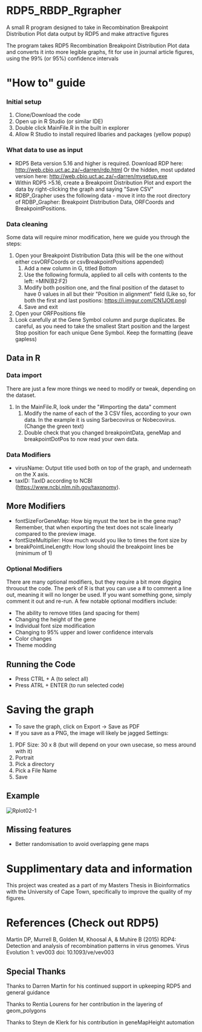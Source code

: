 # RDP5_RBDP_Rgrapher
A small R program designed to take in Recombination Breakpoint Distribution Plot data output by RDP5 and make attractive figures

The program takes RDP5 Recombination Breakpoint Distribution Plot data and converts it into more legible graphs, fit for use in journal article figures, using the 99% (or 95%) confidence intervals

# "How to" guide
### Initial setup
1. Clone/Download the code
2. Open up in R Studio (or similar IDE)
3. Double click MainFile.R in the built in explorer
4. Allow R Studio to install required libaries and packages (yellow popup)

### What data to use as input
* RDP5 Beta version 5.16 and higher is required. Download RDP here: http://web.cbio.uct.ac.za/~darren/rdp.html Or the hidden, most updated version here: http://web.cbio.uct.ac.za/~darren/mysetup.exe 
* Within RDP5 >5.16, create a Breakpoint Distribution Plot and export the data by right-clicking the graph and saying "Save CSV"
* RDBP_Grapher uses the following data - move it into the root directory of RDBP_Grapher: Breakpoint Distribution Data, ORFCoords and BreakpointPositions.
### Data cleaning
Some data will require minor modification, here we guide you through the steps:
1. Open your Breakpoint Distribution Data (this will be the one without either csvORFCoords or csvBreakpointPositions appended)
   1. Add a new column in G, titled Bottom
   2. Use the following formula, applied to all cells with contents to the left: =MIN(B2:F2)
   3. Modify both position one, and the final position of the dataset to have 0 values in all but their "Position in alignment" field (Like so, for both the first and last positions: https://i.imgur.com/CN1JOtl.png)
   4. Save and exit
 2. Open your ORFPositions file
   1. Look carefully at the Gene Symbol column and purge duplicates. Be careful, as you need to take the smallest Start position and the largest Stop position for each unique Gene Symbol. Keep the formatting (leave gapless)
  
## Data in R
### Data import
There are just a few more things we need to modify or tweak, depending on the dataset. 
1. In the MainFile.R, look under the "#Importing the data" comment
   1. Modify the name of each of the 3 CSV files, according to your own data. In the example it is using Sarbecovirus or Nobecovirus. (Change the green text)
   2. Double check that you changed breakpointData, geneMap and breakpointDotPos to now read your own data.

### Data Modifiers
* virusName: Output title used both on top of the graph, and underneath on the X axis.
* taxID: TaxID according to NCBI (https://www.ncbi.nlm.nih.gov/taxonomy).
## More Modifiers
* fontSizeForGeneMap: How big myust the text be in the gene map? Remember, that when exporting the text does not scale linearly compared to the preview image.
* fontSizeMultiplier: How much would you like to times the font size by
* breakPointLineLength: How long should the breakpoint lines be (minimum of 1)

### Optional Modifiers
There are many optional modifiers, but they require a bit more digging throuout the code. The perk of R is that you can use a # to comment a line out, meaning it will no longer be used. If you want something gone, simply comment it out and re-run.
A few notable optional modifiers include:
* The ability to remove titles (and spacing for them)
* Changing the height of the gene 
* Individual font size modification
* Changing to 95% upper and lower confidence intervals
* Color changes
* Theme modding

## Running the Code
* Press CTRL + A (to select all)
* Press ATRL + ENTER (to run selected code)

# Saving the graph
* To save the graph, click on Export -> Save as PDF
* If you save as a PNG, the image will likely be jagged
Settings:
1. PDF Size: 30 x 8 (but will depend on your own usecase, so mess around with it)
2. Portrait
3. Pick a directory
4. Pick a File Name
5. Save

## Example
![Rplot02-1](https://user-images.githubusercontent.com/33641372/133134684-d496a618-418f-435e-a2b8-5f4989a57b09.jpg)

## Missing features
* Better randomisation to avoid overlapping gene maps

# Supplimentary data and information
This project was created as a part of my Masters Thesis in Bioinformatics with the University of Cape Town, specifically to improve the quality of my figures.


# References (Check out RDP5)
Martin DP, Murrell B, Golden M, Khoosal A, & Muhire B (2015) RDP4: Detection and analysis of recombination patterns in virus genomes. Virus Evolution 1: vev003 doi: 10.1093/ve/vev003

## Special Thanks
Thanks to Darren Martin for his continued support in upkeeping RDP5 and general guidance

Thanks to Rentia Lourens for her contribution in the layering of geom_polygons

Thanks to Steyn de Klerk for his contribution in geneMapHeight automation
